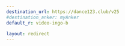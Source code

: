 ```yaml
---
destination_url: https://dance123.club/v25
#destination_anker: myAnker
default_r: video-ingo-b

layout: redirect
---
```



